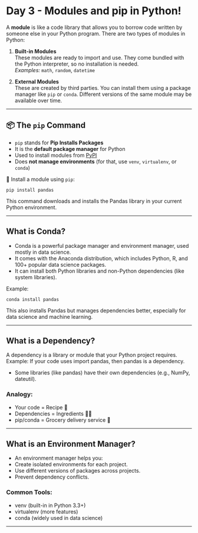 # Day 3 - Modules and pip in Python!

A **module** is like a code library that allows you to borrow code written by someone else in your Python program. There are two types of modules in Python:

1. **Built-in Modules**  
   These modules are ready to import and use. They come bundled with the Python interpreter, so no installation is needed.  
   *Examples:* `math`, `random`, `datetime`

2. **External Modules**  
   These are created by third parties. You can install them using a package manager like `pip` or `conda`. Different versions of the same module may be available over time.

---

## 📦 The `pip` Command

- `pip` stands for **Pip Installs Packages**
- It is the **default package manager** for Python
- Used to install modules from [PyPI](https://pypi.org)
- Does **not manage environments** (for that, use `venv`, `virtualenv`, or `conda`)

🔧 Install a module using `pip`:

```
pip install pandas
```
This command downloads and installs the Pandas library in your current Python environment.

---

## What is Conda?

- Conda is a powerful package manager and environment manager, used mostly in data science.
- It comes with the Anaconda distribution, which includes Python, R, and 100+ popular data science packages.
- It can install both Python libraries and non-Python dependencies (like system libraries).

Example:
```
conda install pandas
```
This also installs Pandas but manages dependencies better, especially for data science and machine learning.

---

## What is a Dependency?

A dependency is a library or module that your Python project requires.
Example: If your code uses import pandas, then pandas is a dependency.

- Some libraries (like pandas) have their own dependencies (e.g., NumPy, dateutil).

### Analogy:
- Your code = Recipe 🍲
- Dependencies = Ingredients 🥕🍅
- pip/conda = Grocery delivery service 🛒

---

## What is an Environment Manager?
- An environment manager helps you:
- Create isolated environments for each project.
- Use different versions of packages across projects.
- Prevent dependency conflicts.

### Common Tools:
- venv (built-in in Python 3.3+)
- virtualenv (more features)
- conda (widely used in data science)

---
